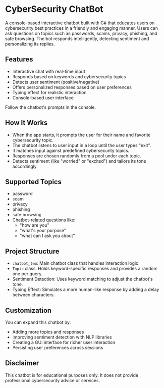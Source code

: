 
CyberSecurity ChatBot
=====================

A console-based interactive chatbot built with C# that educates users on cybersecurity best practices in a friendly and engaging manner. Users can ask questions on topics such as passwords, scams, privacy, phishing, and safe browsing. The bot responds intelligently, detecting sentiment and personalizing its replies.

Features
--------

- Interactive chat with real-time input
- Responds based on keywords and cybersecurity topics
- Detects user sentiment (positive/negative)
- Offers personalized responses based on user preferences
- Typing effect for realistic interaction
- Console-based user interface


Follow the chatbot's prompts in the console.

How It Works
------------

- When the app starts, it prompts the user for their name and favorite cybersecurity topic.
- The chatbot listens to user input in a loop until the user types "exit".
- It matches input against predefined cybersecurity topics.
- Responses are chosen randomly from a pool under each topic.
- Detects sentiment (like "worried" or "excited") and tailors its tone accordingly.

Supported Topics
----------------

- password
- scam
- privacy
- phishing
- safe browsing
- Chatbot-related questions like:
  - "how are you"
  - "what's your purpose"
  - "what can I ask you about"

Project Structure
-----------------

- `chatbot_two`: Main chatbot class that handles interaction logic.
- `Topic` class: Holds keyword-specific responses and provides a random one per query.
- Sentiment Detection: Uses keyword matching to adjust the chatbot's tone.
- Typing Effect: Simulates a more human-like response by adding a delay between characters.

Customization
-------------

You can expand this chatbot by:
- Adding more topics and responses
- Improving sentiment detection with NLP libraries
- Creating a GUI interface for richer user interaction
- Persisting user preferences across sessions

Disclaimer
----------

This chatbot is for educational purposes only. It does not provide professional cybersecurity advice or services.



